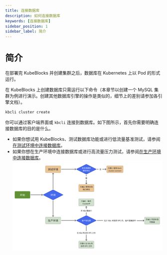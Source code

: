```yaml
---
title: 连接数据库
description: 如何连接数据库
keywords: [连接数据库]
sidebar_position: 1
sidebar_label: 简介
---
```


# 简介

在部署完 KubeBlocks 并创建集群之后，数据库在 Kubernetes 上以 Pod 的形式运行。

在 KubeBlocks 上创建数据库只需运行以下命令（本章节以创建一个 MySQL 集群为例进行演示。创建其他数据库引擎的操作是类似的，细节上的差别请参加各引擎文档）。
    
  ```bash
  kbcli cluster create 
  ```

你可以通过客户端界面或 `kbcli` 连接到数据库。如下图所示，首先你需要明确连接数据库的目的是什么。
- 如果你想试用 KubeBlocks、测试数据库功能或进行低流量基准测试，请参阅[在测试环境中连接数据库](../create-and-connect-databases/connect-to-database-in-testing-environment.md)。
- 如果你想在生产环境中连接数据库或进行高流量压力测试，请参阅[在生产环境中连接数据库](../create-and-connect-databases/connect-to-database-in-production-environment.md)。
![overview](./../../img/create-and-connect-databases-overview.jpg)